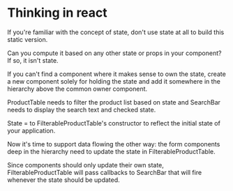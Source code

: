 # Thinking in react

If you're familiar with the concept of state, don't use state at all to build this static version.

Can you compute it based on any other state or props in your component? If so, it isn't state.

If you can't find a component where it makes sense to own the state, create a new component solely for holding the state and add it somewhere in the hierarchy above the common owner component.

ProductTable needs to filter the product list based on state and SearchBar needs to display the search text and checked state.

State = to FilterableProductTable's constructor to reflect the initial state of your application.

Now it's time to support data flowing the other way: the form components deep in the hierarchy need to update the state in FilterableProductTable.

Since components should only update their own state, FilterableProductTable will pass callbacks to SearchBar that will fire whenever the state should be updated.

